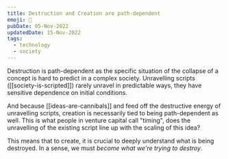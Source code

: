 ```yaml
---
title: Destruction and Creation are path-dependent
emoji: 🤯
pubDate: 05-Nov-2022
updatedDate: 15-Nov-2022
tags:
  - technology
  - society
---
```


Destruction is path-dependent as the specific situation of the collapse of a concept is hard to predict in a complex society. Unravelling scripts ([[society-is-scripted]]) rarely unravel in predictable ways, they have sensitive dependence on initial conditions.

And because [[ideas-are-cannibals]] and feed off the destructive energy of unravelling scripts, creation is necessarily tied to being path-dependent as well. This is what people in venture capital call "timing", does the unravelling of the existing script line up with the scaling of this idea?

This means that to create, it is crucial to deeply understand what is being destroyed. In a sense, we must _become what we're trying to destroy_.